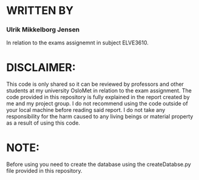 
# WRITTEN BY 
### Ulrik Mikkelborg Jensen 
In relation to the exams assignemnt in subject ELVE3610.

# DISCLAIMER: 
This code is only shared so it can be reviewed by professors 
and other students at my university OsloMet in relation to the exam assignment.
The code provided in this repository is fully explained
in the report created by me and my project group. I do not
recommend using the code outside of your local machine before
reading said report. I do not take any responsibility for the harm caused
to any living beings or material property as a result of using this code.

# NOTE: 
Before using you need to create the database using 
the createDatabse.py file provided in this repository.
